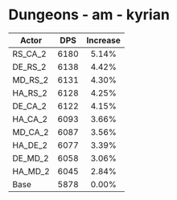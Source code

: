 # Dungeons - am - kyrian
| Actor | DPS | Increase |
|---|:---:|:---:|
|RS_CA_2|6180|5.14%|
|DE_RS_2|6138|4.42%|
|MD_RS_2|6131|4.30%|
|HA_RS_2|6128|4.25%|
|DE_CA_2|6122|4.15%|
|HA_CA_2|6093|3.66%|
|MD_CA_2|6087|3.56%|
|HA_DE_2|6077|3.39%|
|DE_MD_2|6058|3.06%|
|HA_MD_2|6045|2.84%|
|Base|5878|0.00%|
